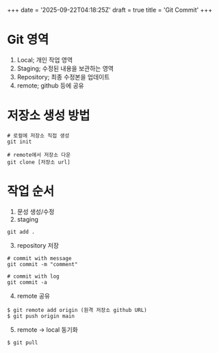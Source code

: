 +++
date = '2025-09-22T04:18:25Z'
draft = true
title = 'Git Commit'
+++
# Git 영역
1. Local; 개인 작업 영역
2. Staging; 수정된 내용을 보관하는 영역
3. Repository; 최종 수정본을 업데이트
4. remote; github 등에 공유

# 저장소 생성 방법
  ```
  # 로컬에 저장소 직접 생성
  git init

  # remote에서 저장소 다운
  git clone [저장소 url]
  ```

# 작업 순서
1. 문성 생성/수정
2. staging
```
git add .
```
3. repository 저장
```
# commit with message   
git commit -m "comment"

# commit with log   
git commit -a
```

4. remote 공유
```
$ git remote add origin (원격 저장소 github URL)   
$ git push origin main   
```
5. remote -> local 동기화   
```
$ git pull
```
